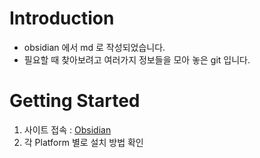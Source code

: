 
# Introduction

- obsidian 에서 md 로 작성되었습니다.
- 필요할 때 찾아보려고 여러가지 정보들을 모아 놓은 git 입니다.

# Getting Started

1. 사이트 접속 : [Obsidian](https://obsidian.md/)
2. 각 Platform 별로 설치 방법 확인

